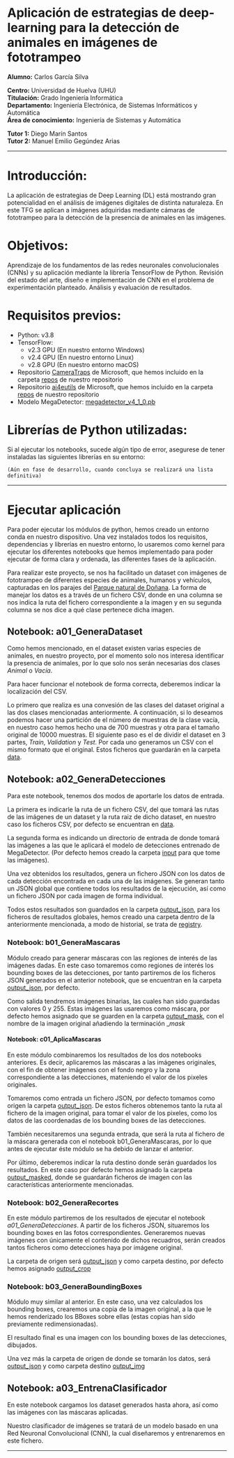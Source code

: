 # Aplicación de estrategias de deep-learning para la detección de animales en imágenes de fototrampeo
**Alumno:** Carlos García Silva

**Centro:** Universidad de Huelva (UHU)   
**Titulación:** Grado Ingeniería Informática   
**Departamento:** Ingeniería Electrónica, de Sistemas Informáticos y Automática   
**Área de conocimiento:** Ingeniería de Sistemas y Automática   

**Tutor 1:** Diego Marín Santos   
**Tutor 2:** Manuel Emilio Gegúndez Arias   

___

# Introducción:
La aplicación de estrategias de Deep Learning (DL) está mostrando gran potencialidad en el análisis de imágenes digitales de distinta naturaleza. En este TFG se aplican a imágenes adquiridas mediante cámaras de fototrampeo para la detección de la presencia de animales en las imágenes.

# Objetivos:
Aprendizaje de los fundamentos de las redes neuronales convolucionales (CNNs) y su aplicación mediante la librería TensorFlow de Python. Revisión del estado del arte, diseño e implementación de CNN en el problema de experimentación planteado. Análisis y evaluación de resultados.

# Requisitos previos:
- Python: v3.8
- TensorFlow:
    - v2.3 GPU (En nuestro entorno Windows)
    - v2.4 GPU (En nuestro entorno Linux)
    - v2.8 GPU (En nuestro entorno macOS)
- Repositorio [CameraTraps](https://github.com/microsoft/CameraTraps) de Microsoft, que hemos incluido en la carpeta [repos](https://github.com/byLiTTo/TFG-DeteccionFototrampeo/tree/main/repos) de nuestro repositorio
- Repositorio [ai4eutils](https://github.com/microsoft/ai4eutils) de Microsoft, que hemos incluido en la carpeta [repos](https://github.com/byLiTTo/TFG-DeteccionFototrampeo/tree/main/repos) de nuestro repositorio
- Modelo MegaDetector: [megadetector_v4_1_0.pb](https://lilablobssc.blob.core.windows.net/models/camera_traps/megadetector/md_v4.1.0/md_v4.1.0.pb)

# Librerías de Python utilizadas:
Si al ejecutar los notebooks, sucede algún tipo de error, asegurese de tener instaladas las siguientes librerías en su entorno:

    (Aún en fase de desarrollo, cuando concluya se realizará una lista definitiva)

___

# Ejecutar aplicación
Para poder ejecutar los módulos de python, hemos creado un entorno conda en nuestro dispositivo. Una vez instalados todos los requisitos, dependencias y librerías en nuestro entorno, lo usaremos como kernel para ejecutar los diferentes notebooks que hemos implementado para poder ejecutar de forma clara y ordenada, las diferentes fases de la aplicación.

Para realizar este proyecto, se nos ha facilitado un dataset con imágenes de fototrampeo de diferentes especies de animales, humanos y vehículos, capturadas en los parajes del [Parque natural de Doñana](https://es.wikipedia.org/wiki/Parque_nacional_y_natural_de_Doñana). La forma de manejar los datos es a través de un fichero CSV, donde en una columna se nos indica la ruta del fichero correspondiente a la imagen y en su segunda columna se nos dice a qué clase pertenece dicha imagen.

## Notebook: a01_GeneraDataset
Como hemos mencionado, en el dataset existen varias especies de animales, en nuestro proyecto, por el momento solo nos interesa identificar la presencia de animales, por lo que solo nos serán necesarias dos clases _Animal_ o _Vacía_.

Para hacer funcionar el notebook de forma correcta, deberemos indicar la localización del CSV.

Lo primero que realiza es una convesión de las clases del dataset original a las dos clases mencionadas anteriormente.
A continuación, si lo deseamos podemos hacer una partición de el número de muestras de la clase vacía, en nuestro caso hemos hecho una de 700 muestras y otra para el tamaño original de 10000 muestras. 
El siguiente paso es el de dividir el dataset en 3 partes, _Train_, _Validation_ y _Test_. Por cada uno generamos un CSV con el mismo formato que el original. Estos ficheros que guardarán en la carpeta [data](https://github.com/byLiTTo/TFG-DeteccionFototrampeo/tree/main/data).

## Notebook: a02_GeneraDetecciones
Para este notebook, tenemos dos modos de aportarle los datos de entrada.

La primera es indicarle la ruta de un fichero CSV, del que tomará las rutas de las imágenes de un dataset y la ruta raiz de dicho dataset, en nuestro caso los ficheros CSV, por defecto se encuentran en [data](https://github.com/byLiTTo/TFG-DeteccionFototrampeo/tree/main/data).

La segunda forma es indicando un directorio de entrada de donde tomará las imágenes a las que le aplicará el modelo de detecciones entrenado de MegaDetector. (Por defecto hemos creado la carpeta [input](https://github.com/byLiTTo/TFG-DeteccionFototrampeo/tree/main/input) para que tome las imágenes).

Una vez obtenidos los resultados, genera un fichero JSON con los datos de cada detección encontrada en cada una de las imágenes. Se generan tanto un JSON global que contiene todos los resultados de la ejecución, así como un fichero JSON por cada imagen de forma individual. 

Todos estos resultados son guardados en la carpeta [output_json](https://github.com/byLiTTo/TFG-DeteccionFototrampeo/tree/main/output_json), para los ficheros de resultados globales, hemos creado una carpeta dentro de la anteriormente mencionada, a modo de historial, se trata de [registry](https://github.com/byLiTTo/TFG-DeteccionFototrampeo/tree/main/output_json/registry).

### Notebook: b01_GeneraMascaras
Módulo creado para generar máscaras con las regiones de interés de las imágenes dadas. En este caso tomaremos como regiones de interés los bounding boxes de las detecciones, por tanto partiremos de los ficheros JSON generados en el anterior notebook, que se encuentran en la carpeta [output_json](https://github.com/byLiTTo/TFG-DeteccionFototrampeo/tree/main/output_json), por defecto.

Como salida tendremos imágenes binarias, las cuales han sido guardadas con valores 0 y 255. Estas imágenes las usaremos como máscara, por defecto hemos asignado que se guarden en la carpeta [output_mask](https://github.com/byLiTTo/TFG-DeteccionFototrampeo/tree/main/output_mask), con el nombre de la imagen original añadiendo la terminación __mask_

#### Notebook: c01_AplicaMascaras
En este módulo combinaremos los resultados de los dos notebooks anteriores. Es decir, aplicaremos las máscaras a las imágenes originales, con el fin de obtener imágenes con el fondo negro y la zona correspondiente a las detecciones, mateniendo el valor de los pixeles originales.

Tomaremos como entrada un fichero JSON, por defecto tomamos como origen la carpeta [output_json](https://github.com/byLiTTo/TFG-DeteccionFototrampeo/tree/main/output_json). De estos ficheros obtenemos tanto la ruta al fichero de la imagen original, para tomar el valor de los pixeles, como los datos de las coordenadas de los bounding boxes de las detecciones.

También necesitaremos una segunda entrada, que será la ruta al fichero de la máscara generada con el notebook b01_GeneraMascaras, por lo que antes de ejecutar éste módulo se ha debido de lanzar el anterior.

Por último, deberemos indicar la ruta destino donde serán guardados los resultados. En este caso por defecto hemos asignado la carpeta [output_masked](https://github.com/byLiTTo/TFG-DeteccionFototrampeo/tree/main/output_masked), donde se guardarán ficheros de imagen con las características anteriormente mencionadas.

### Notebook: b02_GeneraRecortes
En este módulo partiremos de los resultados de ejecutar el notebook _a01_GeneraDetecciones_. A partir de los ficheros JSON, situaremos los bounding boxes en las fotos correspondientes. Generaremos nuevas imágenes con únicamente el contenido de dichos recuadros, serán creados tantos ficheros como detecciones haya por imágene original.

La carpeta de origen será [output_json](https://github.com/byLiTTo/TFG-DeteccionFototrampeo/tree/main/output_json) y como carpeta destino, por defecto hemos asignado [output_crop](https://github.com/byLiTTo/TFG-DeteccionFototrampeo/tree/main/output_crop)

### Notebook: b03_GeneraBoundingBoxes
Módulo muy similar al anterior. En este caso, una vez calculados los bounding boxes, crearemos una copia de la imagen original, a la que le hemos renderizado los BBoxes sobre ellas (estas copias han sido previamente redimensionadas).

El resultado final es una imagen con los bounding boxes de las detecciones, dibujados.

Una vez más la carpeta de origen de donde se tomarán los datos, será [output_json](https://github.com/byLiTTo/TFG-DeteccionFototrampeo/tree/main/output_json) y como carpeta destino [output_img](https://github.com/byLiTTo/TFG-DeteccionFototrampeo/tree/main/output_img)

## Notebook: a03_EntrenaClasificador
En este notebook cargamos los dataset generados hasta ahora, así como las imágenes con las máscaras aplicadas.

Nuestro clasificador de imágenes se tratará de un modelo basado en una Red Neuronal Convolucional (CNN), la cual diseñaremos y entrenaremos en este fichero.



___